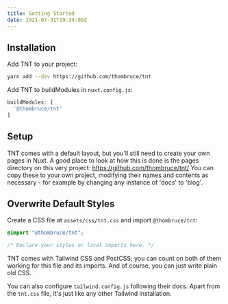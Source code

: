 ```yaml
---
title: Getting Started
date: 2021-07-31T19:34:09Z
---
```


## Installation

Add TNT to your project:

```sh
yarn add --dev https://github.com/thombruce/tnt
```

Add TNT to buildModules in `nuxt.config.js`:

```js
buildModules: [
  '@thombruce/tnt'
]
```

## Setup

TNT comes with a default layout, but you'll still need to create your own pages in Nuxt. A good place to look at how this is done is the pages directory on this very project: https://github.com/thombruce/tnt/ You can copy these to your own project, modifying their names and contents as necessary - for example by changing any instance of 'docs' to 'blog'.

## Overwrite Default Styles

Create a CSS file at `assets/css/tnt.css` and import `@thombruce/tnt`:

```css
@import "@thombruce/tnt";

/* Declare your styles or local imports here. */
```

TNT comes with Tailwind CSS and PostCSS; you can count on both of them working for this file and its imports. And of course, you can just write plain old CSS.

You can also configure `tailwind.config.js` following their docs. Apart from the `tnt.css` file, it's just like any other Tailwind installation.